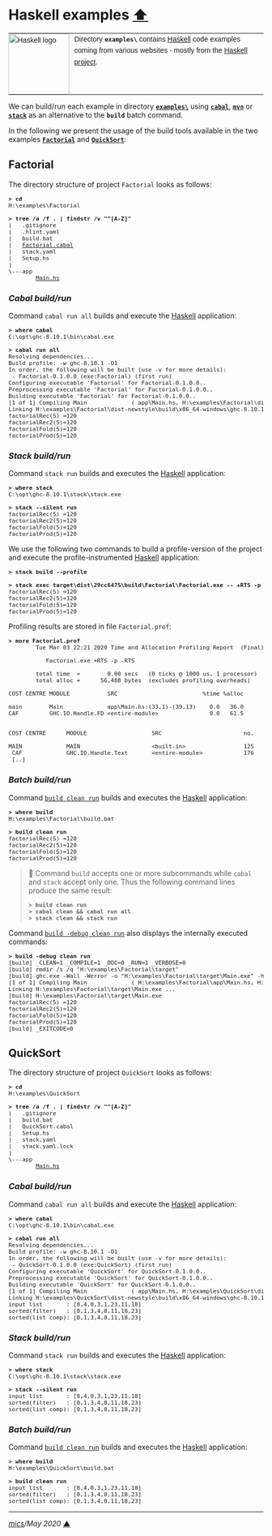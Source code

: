 # <span id="top">Haskell examples</span> <span style="size:30%;"><a href="../README.md">⬆</a></span>

<table style="font-family:Helvetica,Arial;font-size:14px;line-height:1.6;">
  <tr>
  <td style="border:0;padding:0 10px 0 0;min-width:120px;"><a href="https://www.haskell.org/"><img style="border:0;" src="https://wiki.haskell.org/wikiupload/6/62/Double_lambda.png" width="120" alt="Haskell logo"/></a></td>
  <td style="border:0;padding:0;vertical-align:text-top;">Directory <strong><code>examples\</code></strong> contains <a href="https://www.haskell.org/" alt="Haskell">Haskell</a> code examples coming from various websites - mostly from the <a href="https://www.haskell.org/">Haskell project</a>.
  </td>
  </tr>
</table>

We can build/run each example in directory [**`examples\`**](.) using [**`cabal`**][cabal], [**`mvn`**][apache_maven_cli] or [**`stack`**][stack_userguide] as an alternative to the **`build`** batch command.

In the following we present the usage of the build tools available in the two examples [**`Factorial`**](#factorial) and [**`QuickSort`**](#quicksort):

## <span id="factorial">Factorial</span>

The directory structure of project `Factorial` looks as follows:
<pre style="font-size:80%;">
<b>&gt; cd</b>
H:\examples\Factorial
&nbsp;
<b>&gt; tree /a /f . | findstr /v "^[A-Z]"</b>
|   .gitignore
|   .hlint.yaml
|   build.bat
|   <a href="./Factorial/Factorial.cabal">Factorial.cabal</a>
|   stack.yaml
|   Setup.hs
|
\---app
        <a href="./Factorial/app/Main.hs">Main.hs</a>
</pre>

### <span id="factorial_cabal">***Cabal build/run***</span>

Command `cabal run all` builds and execute the [Haskell] application:
<pre style="font-size:80%;">
<b>&gt; where cabal</b>
C:\opt\ghc-8.10.1\bin\cabal.exe
&nbsp;
<b>&gt; cabal run all</b>
Resolving dependencies...
Build profile: -w ghc-8.10.1 -O1
In order, the following will be built (use -v for more details):
 - Factorial-0.1.0.0 (exe:Factorial) (first run)
Configuring executable 'Factorial' for Factorial-0.1.0.0..
Preprocessing executable 'Factorial' for Factorial-0.1.0.0..
Building executable 'Factorial' for Factorial-0.1.0.0..
[1 of 1] Compiling Main             ( app\Main.hs, H:\examples\Factorial\dist-newstyle\build\x86_64-windows\ghc-8.10.1\Factorial-0.1.0.0\x\Factorial\build\Factorial\Factorial-tmp\Main.o )
Linking H:\examples\Factorial\dist-newstyle\build\x86_64-windows\ghc-8.10.1\Factorial-0.1.0.0\x\Factorial\build\Factorial\Factorial.exe ...
factorialRec(5) =120
factorialRec2(5)=120
factorialFold(5)=120
factorialProd(5)=120
</pre>

### <span id="factorial_stack">***Stack build/run***</span>

Command `stack run` builds and executes the [Haskell] application:
<pre style="font-size:80%;">
<b>&gt; where stack</b>
C:\opt\ghc-8.10.1\stack\stack.exe
&nbsp;
<b>&gt; stack --silent run</b>
factorialRec(5) =120
factorialRec2(5)=120
factorialFold(5)=120
factorialProd(5)=120
</pre>

We use the following two commands to build a profile-version of the project and execute the profile-instrumented [Haskell] application:

<pre style="font-size:80%;">
<b>&gt; stack build --profile</b>
&nbsp;
<b>&gt; stack exec target\dist\29cc6475\build\Factorial\Factorial.exe -- +RTS -p</b>
factorialRec(5) =120
factorialRec2(5)=120
factorialFold(5)=120
factorialProd(5)=120
</pre>

Profiling results are stored in file `Factorial.prof`:

<pre style="font-size:80%;">
<b>&gt; more Factorial.prof</b>
        Tue Mar 03 22:21 2020 Time and Allocation Profiling Report  (Final)
&nbsp;
           Factorial.exe +RTS -p -RTS

        total time  =        0.00 secs   (0 ticks @ 1000 us, 1 processor)
        total alloc =      56,488 bytes  (excludes profiling overheads)

COST CENTRE MODULE           SRC                         %time %alloc
&nbsp;
main        Main             app\Main.hs:(33,1)-(39,13)    0.0   36.0
CAF         GHC.IO.Handle.FD &lt;entire-module&gt;               0.0   61.5
&nbsp;
                                                                                        individual      inherited
COST CENTRE      MODULE                   SRC                        no.     entries  %time %alloc   %time %alloc
&nbsp;
MAIN             MAIN                     &lt;built-in&gt;                 125          0    0.0    0.9     0.0  100.0
 CAF             GHC.IO.Handle.Text       &lt;entire-module&gt;            176          0    0.0    0.1     0.0    0.1
 [..]
</pre>

### <span id="factorial_batch">***Batch build/run***</span>

Command [`build clean run`](Factorial/build.bat) builds and executes the [Haskell] application:
<pre style="font-size:80%;">
<b>&gt; where build</b>
H:\examples\Factorial\build.bat
&nbsp;
<b>&gt; build clean run</b>
factorialRec(5) =120
factorialRec2(5)=120
factorialFold(5)=120
factorialProd(5)=120
</pre>

> **:mag_right:** Command `build` accepts one or more subcommands while `cabal` and `stack` accept only one. Thus the following command lines produce the same result:
> <pre style="font-size:80%;">
> <b>&gt; build clean run</b>
> <b>&gt; cabal clean && cabal run all</b>
> <b>&gt; stack clean && stack run</b>
> </pre>

Command [`build -debug clean run`](Factorial/build.bat) also displays the internally executed commands:
<pre style="font-size:80%;">
<b>&gt; build -debug clean run</b>
[build] _CLEAN=1 _COMPILE=1 _DOC=0 _RUN=1 _VERBOSE=0
[build] rmdir /s /q "H:\examples\Factorial\target"
[build] ghc.exe -Wall -Werror -o "H:\examples\Factorial\target\Main.exe" -hidir "H:\examples\Factorial\target\gen" -odir "H:\examples\Factorial\target\gen"  "H:\examples\Factorial\app\Main.hs"
[1 of 1] Compiling Main             ( H:\examples\Factorial\app\Main.hs, H:\examples\Factorial\target\gen\Main.o )
Linking H:\examples\Factorial\target\Main.exe ...
[build] H:\examples\Factorial\target\Main.exe
factorialRec(5) =120
factorialRec2(5)=120
factorialFold(5)=120
factorialProd(5)=120
[build] _EXITCODE=0
</pre>

## <span id="quicksort">QuickSort</span>

The directory structure of project `QuickSort` looks as follows:
<pre style="font-size:80%;">
<b>&gt; cd</b>
H:\examples\QuickSort
&nbsp;
<b>&gt; tree /a /f . | findstr /v "^[A-Z]"</b>
|   .gitignore
|   build.bat
|   QuickSort.cabal
|   Setup.hs
|   stack.yaml
|   stack.yaml.lock
|
\---app
        <a href="./QuickSort/app/Main.hs">Main.hs</a>
</pre>

### <span id="quicksort_cabal">***Cabal build/run***</span>

Command `cabal run all` builds and execute the [Haskell] application:
<pre style="font-size:80%;">
<b>&gt; where cabal</b>
C:\opt\ghc-8.10.1\bin\cabal.exe
&nbsp;
<b>&gt; cabal run all</b>
Resolving dependencies...
Build profile: -w ghc-8.10.1 -O1
In order, the following will be built (use -v for more details):
 - QuickSort-0.1.0.0 (exe:QuickSort) (first run)
Configuring executable 'QuickSort' for QuickSort-0.1.0.0..
Preprocessing executable 'QuickSort' for QuickSort-0.1.0.0..
Building executable 'QuickSort' for QuickSort-0.1.0.0..
[1 of 1] Compiling Main             ( app\Main.hs, H:\examples\QuickSort\dist-newstyle\build\x86_64-windows\ghc-8.10.1\QuickSort-0.1.0.0\x\QuickSort\build\QuickSort\QuickSort-tmp\Main.o )
Linking H:\examples\QuickSort\dist-newstyle\build\x86_64-windows\ghc-8.10.1\QuickSort-0.1.0.0\x\QuickSort\build\QuickSort\QuickSort.exe ...
input list       : [8,4,0,3,1,23,11,18]
sorted(filter)   : [0,1,3,4,8,11,18,23]
sorted(list comp): [0,1,3,4,8,11,18,23]
</pre>

### <span id="quicksort_stack">***Stack build/run***</span>

Command `stack run` builds and executes the [Haskell] application:
<pre style="font-size:80%;">
<b>&gt; where stack</b>
C:\opt\ghc-8.10.1\stack\stack.exe
&nbsp;
<b>&gt; stack --silent run</b>
input list       : [8,4,0,3,1,23,11,18]
sorted(filter)   : [0,1,3,4,8,11,18,23]
sorted(list comp): [0,1,3,4,8,11,18,23]
</pre>

### <span id="quicksort_batch">***Batch build/run***</span>

Command [`build clean run`](QuickSort/build.bat) builds and executes the [Haskell] application:
<pre style="font-size:80%;">
<b>&gt; where build</b>
H:\examples\QuickSort\build.bat
&nbsp;
<b>&gt; build clean run</b>
input list       : [8,4,0,3,1,23,11,18]
sorted(filter)   : [0,1,3,4,8,11,18,23]
sorted(list comp): [0,1,3,4,8,11,18,23]
</pre>

<!--
## <span id="footnotes">Footnotes</span>

<a name="footnote_01">[1]</a> ***hlint installation*** [↩](#anchor_01)

<p style="margin:0 0 1em 20px;">
We use <a href="https://www.haskell.org/cabal/"><code>cabal</code></a> to install package <a href="https://hackage.haskell.org/package/hlint"><code>hlint</code></a>; see  document <a href="CABAL.md"><code>CABAL.md</code></a> for more information about its usage.
</p>
-->

***

*[mics](https://lampwww.epfl.ch/~michelou/)/May 2020* [**&#9650;**](#top)
<span id="bottom">&nbsp;</span>

<!-- link refs -->

[apache_maven_cli]: https://maven.apache.org/ref/3.6.3/maven-embedder/cli.html
[cabal]: https://www.haskell.org/cabal/
[cabal_changelog]: https://hackage.haskell.org/package/Cabal/changelog
[cabal_downloads]: https://www.haskell.org/cabal/download.html
[dotty_examples]: https://github.com/michelou/dotty-examples
[ghc_parser]: https://gitlab.haskell.org/ghc/ghc/wikis/commentary/compiler/parser
[graalsqueak_examples]: https://github.com/michelou/graalsqueak-examples
[haskell]: https://www.haskell.org
[kotlin_examples]: https://github.com/michelou/kotlin-examples
[llvm_examples]: https://github.com/michelou/llvm-examples
[stack_userguide]: https://docs.haskellstack.org/en/stable/GUIDE/
[windows_batch_file]: https://en.wikibooks.org/wiki/Windows_Batch_Scripting
